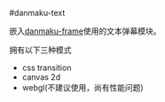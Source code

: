 #danmaku-text

嵌入[danmaku-frame](https://coding.net/u/luojia/p/danmaku-frame)使用的文本弹幕模块。

拥有以下三种模式
* css transition
* canvas 2d
* webgl(不建议使用，尚有性能问题)